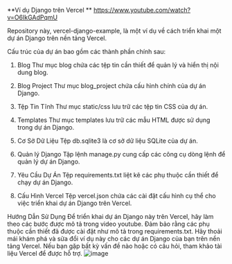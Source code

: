 **Ví dụ Django trên Vercel
**
https://www.youtube.com/watch?v=O6IkGAdPqmU

Repository này, vercel-django-example, là một ví dụ về cách triển khai một dự án Django trên nền tảng Vercel.

Cấu trúc của dự án bao gồm các thành phần chính sau:

1. Blog
Thư mục blog chứa các tệp tin cần thiết để quản lý và hiển thị nội dung blog.

2. Blog Project
Thư mục blog_project chứa cấu hình chính của dự án Django.

3. Tệp Tin Tĩnh
Thư mục static/css lưu trữ các tệp tin CSS của dự án.

4. Templates
Thư mục templates lưu trữ các mẫu HTML được sử dụng trong dự án Django.

5. Cơ Sở Dữ Liệu
Tệp db.sqlite3 là cơ sở dữ liệu SQLite của dự án.

6. Quản lý Django
Tập lệnh manage.py cung cấp các công cụ dòng lệnh để quản lý dự án Django.

7. Yêu Cầu Dự Án
Tệp requirements.txt liệt kê các phụ thuộc cần thiết để chạy dự án Django.

8. Cấu Hình Vercel
Tệp vercel.json chứa các cài đặt cấu hình cụ thể cho việc triển khai dự án Django trên Vercel.


Hướng Dẫn Sử Dụng
Để triển khai dự án Django này trên Vercel, hãy làm theo các bước được mô tả trong video youtube. Đảm bảo rằng các phụ thuộc cần thiết đã được cài đặt như mô tả trong requirements.txt.
Hãy thoải mái khám phá và sửa đổi ví dụ này cho các dự án Django của bạn trên nền tảng Vercel. Nếu bạn gặp bất kỳ vấn đề nào hoặc có câu hỏi, tham khảo tài liệu Vercel để được hỗ trợ.
![image](https://github.com/huyinit/vercel-django-example/assets/82762841/30f1573e-a7da-447d-aa81-1ecacff3c05b)

